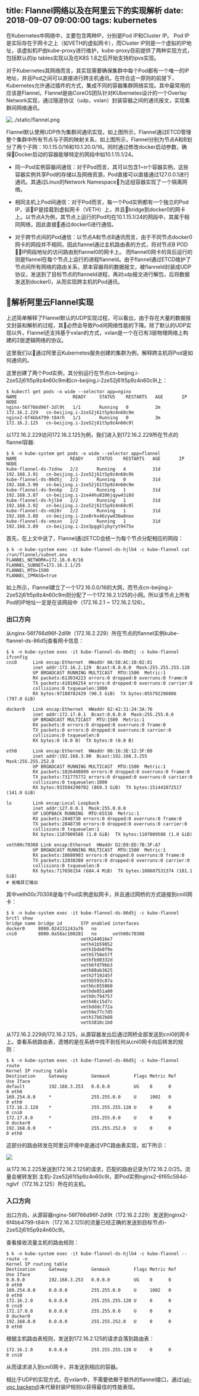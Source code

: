 title: Flannel网络以及在阿里云下的实现解析
date: 2018-09-07 09:00:00
tags: kubernetes
---

在Kubernetes中网络中，主要包含两种IP，分别是Pod IP和Cluster IP。 Pod IP是实际存在于网卡之上（如VETH的虚拟网卡），而Cluster IP则是一个虚拟的IP地址，该虚拟机IP由kube-proxy进行维护，kube-proxy目前提供了两种实现方式，包括默认的ip tables实现以及在K8S 1.8之后开始支持的ipvs实现。

<!-- more -->

对于Kubernetes其网络而言，其实现需要确保集群中每个Pod都有一个唯一的IP地址，并且Pod之间可以直接进行跨主机通讯。在符合这一原则的前提下，Kubernetes允许通过插件的方式，集成不同的容器集群网络实现。其中最常用的应该是Flannel。Flannel是由CoreOS团队针对KUbernetes设计的一个Overlay Network实现，通过隧道协议（udp，vxlan）封装容器之间的通讯报文，实现集群间网络通讯。

![../static/flannel.png](../static/flannel.png)

Flannel默认使用UDP作为集群间通讯实现，如上图所示，Flannel通过ETCD管理整个集群中所有节点与子网的映射关系，如上图所示，Flannel分别为节点A和B划分了两个子网：10.1.15.0/16和10.1.20.0/16。同时通过修改docker启动参数，确保Docker启动的容器能够特定的网段中如10.1.15.1/24。

* 同一Pod实例容器间通信：对于Pod而言，其可以包含1~n个容器实例，这些容器实例共享Pod的存储以及网络资源，Pod直接可以直接通过127.0.0.1进行通讯。其通过Linux的Network Namespace为这组容器实现了一个隔离网络。

* 相同主机上Pod间通信：对于Pod而言，每一个Pod实例都有一个独立的Pod IP，该IP是挂载到虚拟网卡（VETH）上，并且bridge到docker0的网卡上。以节点A为例，其节点上运行的Pod均在10.1.15.1/24的网段中，其属于相同网络，因此直接通过docker0进行通信。

* 对于跨节点间的Pod通信：以节点A和节点B通讯而言，由于不同节点docker0网卡的网段并不相同，因此flannel通过主机路由表的方式，将对节点B POD IP网段地址的访问路由到flannel0的网卡上。 而flannel0网卡的背后运行的则是flannel在每个节点上运行的进程flanneld。由于flannel通过ETCD维护了节点间所有网络的路由关系，原本容器将的数据报文，被flanneld封装成UDP协议，发送到了目标节点的flanneld进程，再对udp报文进行解包，后将数据发送到docker0，从而实现跨主机的Pod通讯。

## 解析阿里云Flannel实现

上述简单解释了Flannel默认的UDP实现过程，可以看出，由于存在大量的数据报文封装和解析的过程，其必然会导致Pod间网络性能的下降。除了默认的UDP实现以外，Flannel还支持基于vxlan的方式，vxlan是一个在已有3层物理网络上构建的2层逻辑网络的协议。

这里我们以通过阿里云Kubernetes服务创建的集群为例，解释跨主机将Pod是如何通讯的。

这里创建了两个Pod实例，其分别运行在节点cn-beijing.i-2ze52j61t5p9z4n60c9m和cn-beijing.i-2ze52j61t5p9z4n60c9l上：

```
$ kubectl get pods -o wide --selector app=nginx
NAME                     READY     STATUS    RESTARTS   AGE       IP             NODE
nginx-56f766d96f-2dl9t   1/1       Running   0          2m        172.16.2.229   cn-beijing.i-2ze52j61t5p9z4n60c9m
nginx2-6f4bb4799-t84rh   1/1       Running   0          3m        172.16.2.125   cn-beijing.i-2ze52j61t5p9z4n60c9l
```

以172.16.2.229访问172.16.2.125为例，我们进入到172.16.2.229所在节点的flannel容器:

```
$ k -n kube-system get pods -o wide --selector app=flannel
NAME                    READY     STATUS    RESTARTS   AGE       IP             NODE
kube-flannel-ds-7zdnw   2/2       Running   4          31d       192.168.3.91   cn-beijing.i-2ze52j61t5p9z4n60c9k
kube-flannel-ds-86d5j   2/2       Running   0          31d       192.168.3.90   cn-beijing.i-2ze52j61t5p9z4n60c9m
kube-flannel-ds-9xn6p   2/2       Running   1          31d       192.168.3.87   cn-beijing.i-2ze44hu8106jqyw43i8d
kube-flannel-ds-hjlb4   2/2       Running   1          31d       192.168.3.92   cn-beijing.i-2ze52j61t5p9z4n60c9l
kube-flannel-ds-nb28r   2/2       Running   1          31d       192.168.3.88   cn-beijing.i-2ze8rkx46zywd36w8noo
kube-flannel-ds-vmsxn   2/2       Running   1          31d       192.168.3.89   cn-beijing.i-2ze3pggklybyryt9475e
```

首先，在上文中说了，Flannel通过ETCD会统一为每个节点分配相应的网段：

```
$ k -n kube-system exec -it kube-flannel-ds-hjlb4 -c kube-flannel cat /run/flannel/subnet.env
FLANNEL_NETWORK=172.16.0.0/16
FLANNEL_SUBNET=172.16.2.1/25
FLANNEL_MTU=1500
FLANNEL_IPMASQ=true
```

如上所示，Flannel建立了一个172.16.0.0/16的大网，而节点cn-beijing.i-2ze52j61t5p9z4n60c9m则分配了一个172.16.2.1/25的小网。所以该节点上所有Pod的IP地址一定是在该网段中（172.16.2.1 ~ 172.16.2.126）。

### 出口方向

从nginx-56f766d96f-2dl9t（172.16.2.229）所在节点的flannel实例kube-flannel-ds-86d5j查看网卡信息：

```
$ k -n kube-system exec -it kube-flannel-ds-86d5j -c kube-flannel ifconfig
cni0      Link encap:Ethernet  HWaddr 0A:58:AC:10:02:81
          inet addr:172.16.2.129  Bcast:0.0.0.0  Mask:255.255.255.128
          UP BROADCAST RUNNING MULTICAST  MTU:1500  Metric:1
          RX packets:613034223 errors:0 dropped:0 overruns:0 frame:0
          TX packets:410106254 errors:0 dropped:0 overruns:0 carrier:0
          collisions:0 txqueuelen:1000
          RX bytes:97180782429 (90.5 GiB)  TX bytes:855792296086 (797.0 GiB)

docker0   Link encap:Ethernet  HWaddr 02:42:31:24:3A:76
          inet addr:172.17.0.1  Bcast:0.0.0.0  Mask:255.255.0.0
          UP BROADCAST MULTICAST  MTU:1500  Metric:1
          RX packets:0 errors:0 dropped:0 overruns:0 frame:0
          TX packets:0 errors:0 dropped:0 overruns:0 carrier:0
          collisions:0 txqueuelen:0
          RX bytes:0 (0.0 B)  TX bytes:0 (0.0 B)

eth0      Link encap:Ethernet  HWaddr 00:16:3E:12:3F:B9
          inet addr:192.168.3.90  Bcast:192.168.3.255  Mask:255.255.252.0
          UP BROADCAST RUNNING MULTICAST  MTU:1500  Metric:1
          RX packets:1026400899 errors:0 dropped:0 overruns:0 frame:0
          TX packets:731775772 errors:0 dropped:0 overruns:0 carrier:0
          collisions:0 txqueuelen:1000
          RX bytes:933504290702 (869.3 GiB)  TX bytes:151441072517 (141.0 GiB)

lo        Link encap:Local Loopback
          inet addr:127.0.0.1  Mask:255.0.0.0
          UP LOOPBACK RUNNING  MTU:65536  Metric:1
          RX packets:2848730 errors:0 dropped:0 overruns:0 frame:0
          TX packets:2848730 errors:0 dropped:0 overruns:0 carrier:0
          collisions:0 txqueuelen:1
          RX bytes:1107009588 (1.0 GiB)  TX bytes:1107009588 (1.0 GiB)

veth00c70308 Link encap:Ethernet  HWaddr D2:D9:ED:7B:3F:A7
          UP BROADCAST RUNNING MULTICAST  MTU:1500  Metric:1
          RX packets:10680903 errors:0 dropped:0 overruns:0 frame:0
          TX packets:12038380 errors:0 dropped:0 overruns:0 carrier:0
          collisions:0 txqueuelen:0
          RX bytes:717656154 (684.4 MiB)  TX bytes:108607531374 (101.1 GiB)
# 省略其它输出
```

其中veth00c70308是每个Pod实例虚拟网卡，并且通过网桥的方式链接到cni0网卡：

```
$ k -n kube-system exec -it kube-flannel-ds-86d5j -c kube-flannel brctl show
bridge name	bridge id		STP enabled	interfaces
docker0		8000.024231243a76	no
cni0		8000.0a58ac100281	no		veth00c70308
							veth244016e7
							veth41b59852
							veth1bde8f9e
							veth5758e57f
							vethfb90332d
							veth6fd79bb3
							veth80ab3625
							veth2f19245f
							vethb593c87a
							vethbc655860
							vethde851a00
							veth0c794757
							veth46c15d7c
							vethdddc772a
							veth9e77c7d5
							veth17b62b88
							veth3810c1b0
```

从172.16.2.229向172.16.2.125，从源容器发出后通过网桥全部发送到cni0的网卡上。查看系统路由表，遗憾的是在系统中找不到任何从cni0网卡向后转发的规则：

```
$ k -n kube-system exec -it kube-flannel-ds-86d5j -c kube-flannel route
Kernel IP routing table
Destination     Gateway         Genmask         Flags Metric Ref    Use Iface
default         192.168.3.253   0.0.0.0         UG    0      0        0 eth0
169.254.0.0     *               255.255.0.0     U     1002   0        0 eth0
172.16.2.128    *               255.255.255.128 U     0      0        0 cni0
172.17.0.0      *               255.255.0.0     U     0      0        0 docker0
192.168.0.0     *               255.255.252.0   U     0      0        0 eth0
```

这部分的路由转发在阿里云环境中是通过VPC路由表实现，如下所示：

![](https://github.com/yunlzheng/kubernetes-hands-on-workshop/raw/master/02-core-concept/images/aliyun-vpc-route.png)

从172.16.2.225发送到172.16.2.125的请求，匹配的路由记录为172.16.2.0/25。流量会被转发到 主机i-2ze52j61t5p9z4n60c9l，即Pod实例nginx2-6f65c584d-nglvf（172.16.2.125）所在的主机。

### 入口方向

出口方向，从源容器nginx-56f766d96f-2dl9t（172.16.2.229）发送到nginx2-6f4bb4799-t84rh（172.16.2.125)的流量已经正确的发送到目标节点i-2ze52j61t5p9z4n60c9l。

查看接收流量主机的路由规则：

```
$ k -n kube-system exec -it kube-flannel-ds-hjlb4 -c kube-flannel -- route -n
Kernel IP routing table
Destination     Gateway         Genmask         Flags Metric Ref    Use Iface
0.0.0.0         192.168.3.253   0.0.0.0         UG    0      0        0 eth0
169.254.0.0     0.0.0.0         255.255.0.0     U     1002   0        0 eth0
172.16.2.0      0.0.0.0         255.255.255.128 U     0      0        0 cni0
172.17.0.0      0.0.0.0         255.255.0.0     U     0      0        0 docker0
192.168.0.0     0.0.0.0         255.255.252.0   U     0      0        0 eth0
```

根据主机路由表规则，发送到172.16.2.125的请求会落到路由表：

```
172.16.2.0      0.0.0.0         255.255.255.128 U     0      0        0 cni0
```

从而请求进入到cni0网卡，并发送到相应的容器。

相比于UDP的实现方式，在vxlan中，不需要依赖于额外的flannel接口，通过([ali-vpc backend](https://github.com/coreos/flannel/blob/master/Documentation/alicloud-vpc-backend-cn.md))来代替封装IP规则以获得最佳的性能表现。